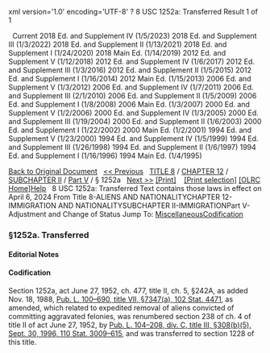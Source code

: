 xml version='1.0' encoding='UTF-8' ?
8 USC 1252a: Transferred
 Result 1 of 1
 
  
  Current
2018 Ed. and Supplement IV (1/5/2023)
2018 Ed. and Supplement III (1/3/2022)
2018 Ed. and Supplement II (1/13/2021)
2018 Ed. and Supplement I (1/24/2020)
2018 Main Ed. (1/14/2019)
2012 Ed. and Supplement V (1/12/2018)
2012 Ed. and Supplement IV (1/6/2017)
2012 Ed. and Supplement III (1/3/2016)
2012 Ed. and Supplement II (1/5/2015)
2012 Ed. and Supplement I (1/16/2014)
2012 Main Ed. (1/15/2013)
2006 Ed. and Supplement V (1/3/2012)
2006 Ed. and Supplement IV (1/7/2011)
2006 Ed. and Supplement III (2/1/2010)
2006 Ed. and Supplement II (1/5/2009)
2006 Ed. and Supplement I (1/8/2008)
2006 Main Ed. (1/3/2007)
2000 Ed. and Supplement V (1/2/2006)
2000 Ed. and Supplement IV (1/3/2005)
2000 Ed. and Supplement III (1/19/2004)
2000 Ed. and Supplement II (1/6/2003)
2000 Ed. and Supplement I (1/22/2002)
2000 Main Ed. (1/2/2001)
1994 Ed. and Supplement V (1/23/2000)
1994 Ed. and Supplement IV (1/5/1999)
1994 Ed. and Supplement III (1/26/1998)
1994 Ed. and Supplement II (1/6/1997)
1994 Ed. and Supplement I (1/16/1996)
1994 Main Ed. (1/4/1995)
  
 
  
[Back to Original Document](/view.xhtml;jsessionid=33B6AB5134BE4793174BA5F45E8106B0)
 
[<< Previous](#)
  
 [TITLE 8](/view.xhtml;jsessionid=33B6AB5134BE4793174BA5F45E8106B0?req=granuleid%3AUSC-prelim-title8&saved=%7CZ3JhbnVsZWlkOlVTQy1wcmVsaW0tdGl0bGU4LXNlY3Rpb24xMjUyYQ%3D%3D%7C%7C%7C0%7Cfalse%7Cprelim&edition=prelim) / [CHAPTER 12](/view.xhtml;jsessionid=33B6AB5134BE4793174BA5F45E8106B0?req=granuleid%3AUSC-prelim-title8-chapter12&saved=%7CZ3JhbnVsZWlkOlVTQy1wcmVsaW0tdGl0bGU4LXNlY3Rpb24xMjUyYQ%3D%3D%7C%7C%7C0%7Cfalse%7Cprelim&edition=prelim) / [SUBCHAPTER II](/view.xhtml;jsessionid=33B6AB5134BE4793174BA5F45E8106B0?req=granuleid%3AUSC-prelim-title8-chapter12-subchapter2&saved=%7CZ3JhbnVsZWlkOlVTQy1wcmVsaW0tdGl0bGU4LXNlY3Rpb24xMjUyYQ%3D%3D%7C%7C%7C0%7Cfalse%7Cprelim&edition=prelim) / [Part V](/view.xhtml;jsessionid=33B6AB5134BE4793174BA5F45E8106B0?req=granuleid%3AUSC-prelim-title8-chapter12-subchapter2-part5&saved=%7CZ3JhbnVsZWlkOlVTQy1wcmVsaW0tdGl0bGU4LXNlY3Rpb24xMjUyYQ%3D%3D%7C%7C%7C0%7Cfalse%7Cprelim&edition=prelim) / § 1252a
  
 [Next >>](#)
[[Print]](#)
   
 [[Print selection]](#)
[[OLRC Home]](/browse.xhtml;jsessionid=33B6AB5134BE4793174BA5F45E8106B0)[Help](/navHelp.xhtml;jsessionid=33B6AB5134BE4793174BA5F45E8106B0)
 
8 USC 1252a: Transferred
Text contains those laws in effect on April 6, 2024
From Title 8-ALIENS AND NATIONALITYCHAPTER 12-IMMIGRATION AND NATIONALITYSUBCHAPTER II-IMMIGRATIONPart V-Adjustment and Change of Status
Jump To: [Miscellaneous](#miscellaneous-note)[Codification](#codification-note)
### §1252a. Transferred
  
#### **Editorial Notes**
#### Codification
Section 1252a, act June 27, 1952, ch. 477, title II, ch. 5, §242A, as added Nov. 18, 1988, [Pub. L. 100–690, title VII, §7347(a), 102 Stat. 4471](/statviewer.htm?volume=102&page=4471), as amended, which related to expedited removal of aliens convicted of committing aggravated felonies, was renumbered section 238 of ch. 4 of title II of act June 27, 1952, by [Pub. L. 104–208, div. C, title III, §308(b)(5), Sept. 30, 1996, 110 Stat. 3009–615](/statviewer.htm?volume=110&page=3009-615), and was transferred to section 1228 of this title.

